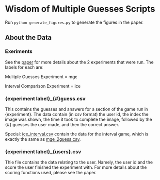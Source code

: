 # Wisdom of Multiple Guesses Scripts
Run `python generate_figures.py` to generate the figures in the paper.

## About the Data

### Exeriments

See the [paper](http://www.stanford.edu/~jugander/papers/ec15-multipleguesses.pdf) for more details about the 2 experiments that were run. The labels for each are:

Mulitple Guesses Experiment = mge

Interval Comparison Experiment = ice

### {experiment label}_{#}guess.csv

This contains the guesses and answers for a section of the game run in  {experiment}. The data contain (in csv format) the user id, the index the image was shown, the time it took to complete the image, followed by the {#} guesses the user made, and then the correct answer.

Special: [ice_interval.csv](ice_data/ice_interval.csv) contain the data for the interval game, which is exactly the same as [mge_2guess.csv](mge_data/mge_2guess.csv).

### {experiment label}_{users}.csv

Thie file contains the data relating to the user. Namely, the user id and the score the user finished the experiment with. For more details about the scoring functions used, please see the paper.
